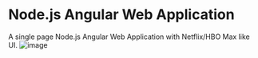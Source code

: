 # Node.js Angular Web Application
 A single page Node.js Angular Web Application with Netflix/HBO Max like UI. 
![image](https://user-images.githubusercontent.com/78100992/136332672-80186b57-d538-4cbe-9f3d-5be71337b40d.png)

